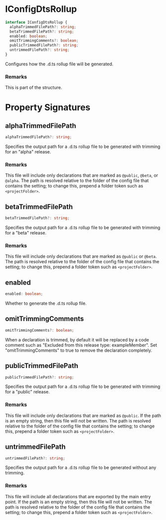 # IConfigDtsRollup

```typescript
interface IConfigDtsRollup {
  alphaTrimmedFilePath?: string;
  betaTrimmedFilePath?: string;
  enabled: boolean;
  omitTrimmingComments?: boolean;
  publicTrimmedFilePath?: string;
  untrimmedFilePath?: string;
}
```

Configures how the .d.ts rollup file will be generated.

### Remarks

This is part of the structure.

# Property Signatures

## alphaTrimmedFilePath

```typescript
alphaTrimmedFilePath?: string;
```

Specifies the output path for a .d.ts rollup file to be generated with trimming for an "alpha" release.

### Remarks

This file will include only declarations that are marked as `@public`, `@beta`, or `@alpha`.
The path is resolved relative to the folder of the config file that contains the setting; to change this, prepend a folder token such as `<projectFolder>`.

## betaTrimmedFilePath

```typescript
betaTrimmedFilePath?: string;
```

Specifies the output path for a .d.ts rollup file to be generated with trimming for a "beta" release.

### Remarks

This file will include only declarations that are marked as `@public` or `@beta`.
The path is resolved relative to the folder of the config file that contains the setting; to change this, prepend a folder token such as `<projectFolder>`.

## enabled

```typescript
enabled: boolean;
```

Whether to generate the .d.ts rollup file.

## omitTrimmingComments

```typescript
omitTrimmingComments?: boolean;
```

When a declaration is trimmed, by default it will be replaced by a code comment such as "Excluded from this release type: exampleMember". Set "omitTrimmingComments" to true to remove the declaration completely.

## publicTrimmedFilePath

```typescript
publicTrimmedFilePath?: string;
```

Specifies the output path for a .d.ts rollup file to be generated with trimming for a "public" release.

### Remarks

This file will include only declarations that are marked as `@public`.
If the path is an empty string, then this file will not be written.
The path is resolved relative to the folder of the config file that contains the setting; to change this, prepend a folder token such as `<projectFolder>`.

## untrimmedFilePath

```typescript
untrimmedFilePath?: string;
```

Specifies the output path for a .d.ts rollup file to be generated without any trimming.

### Remarks

This file will include all declarations that are exported by the main entry point.
If the path is an empty string, then this file will not be written.
The path is resolved relative to the folder of the config file that contains the setting; to change this, prepend a folder token such as `<projectFolder>`.
